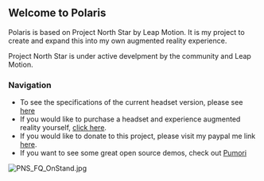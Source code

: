 ## Welcome to Polaris

Polaris is based on Project North Star by Leap Motion. It is my project to create and expand this into my own augmented reality experience.  

Project North Star is under active develpment by the community and Leap Motion. 

### Navigation
- To see the specifications of the current headset version, please see [here](specs.md)
- If you would like to purchase a headset and experience augmented reality yourself, [click here](https://forms.gle/Eta9yrTAYUzbLo649). 
- If you would like to donate to this project, please visit my paypal me link [here](https://paypal.me/lincolnstein). 
- If you want to see some great open source demos, check out [Pumori](https://www.pumori.io/)


![PNS_FQ_OnStand.jpg]({{site.baseurl}}/imgs/PNS_FQ_OnStand.jpg)

